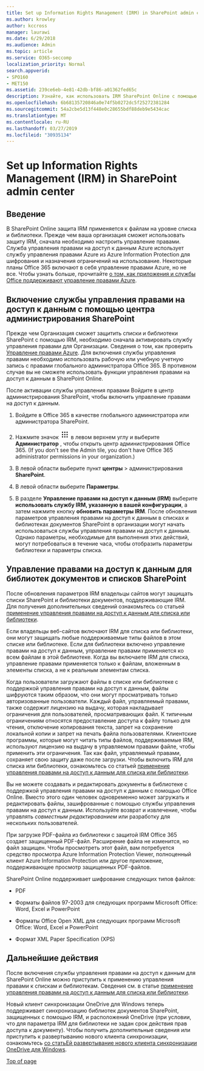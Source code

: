 ```yaml
---
title: Set up Information Rights Management (IRM) in SharePoint admin center
ms.author: krowley
author: kccross
manager: laurawi
ms.date: 6/29/2018
ms.audience: Admin
ms.topic: article
ms.service: O365-seccomp
localization_priority: Normal
search.appverid:
- SPO160
- MET150
ms.assetid: 239ce6eb-4e81-42db-bf86-a01362fed65c
description: Узнайте, как использовать IRM SharePoint Online с помощью службы управления правами (RMS) Microsoft Azure Active Directory для защиты списков и библиотек документов SharePoint.
ms.openlocfilehash: 6b68135720846a0e74f5b0272dc5f25272381284
ms.sourcegitcommit: 54a2cbe5d13f448e0c28655bdf88deb9e5434cac
ms.translationtype: MT
ms.contentlocale: ru-RU
ms.lasthandoff: 03/27/2019
ms.locfileid: "30935134"
---
```

# <a name="set-up-information-rights-management-irm-in-sharepoint-admin-center"></a>Set up Information Rights Management (IRM) in SharePoint admin center

## <a name="introduction"></a>Введение

В SharePoint Online защита IRM применяется к файлам на уровне списка и библиотеки. Прежде чем ваша организация сможет использовать защиту IRM, сначала необходимо настроить управление правами. Служба управления правами на доступ к данным Azure использует службу управления правами Azure из Azure Information Protection для шифрования и назначения ограничений на использование. Некоторые планы Office 365 включают в себя управление правами Azure, но не все. Чтобы узнать больше, прочитайте [о том, как приложения и службы Office поддерживают управление правами Azure](https://docs.microsoft.com/azure/information-protection/understand-explore/office-apps-services-support).
  
## <a name="turn-on-irm-service-using-sharepoint-admin-center"></a>Включение службы управления правами на доступ к данным с помощью центра администрирования SharePoint

Прежде чем Организация сможет защитить списки и библиотеки SharePoint с помощью IRM, необходимо сначала активировать службу управления правами для Организации. Сведения о том, как проверить [Управление правами Azure](https://docs.microsoft.com/information-protection/deploy-use/activate-service). Для включения службы управления правами необходимо использовать рабочую или учебную учетную запись с правами глобального администратора Office 365. В противном случае вы не сможете использовать функции управления правами на доступ к данным в SharePoint Online.
  
После активации службы управления правами Войдите в центр администрирования SharePoint, чтобы включить управление правами на доступ к данным.
  
1. Войдите в Office 365 в качестве глобального администратора или администратора SharePoint.
    
2. Нажмите значок ![средства запуска приложений значок средства запуска приложений в Office 365](media/e5aee650-c566-4100-aaad-4cc2355d909f.png) в левом верхнем углу и выберите **Администратор** , чтобы открыть центр администрирования Office 365. (If you don't see the Admin tile, you don't have Office 365 administrator permissions in your organization.) 
    
3. В левой области выберите пункт **центры** \> администрирования **SharePoint**.
    
4. В левой области выберите **Параметры**.
    
5. В разделе **Управление правами на доступ к данным (IRM)** выберите **использовать службу IRM, указанную в вашей конфигурации**, а затем нажмите кнопку **обновить параметры IRM**. После обновления параметров управления правами на доступ к данным в списках и библиотеках документов SharePoint в организации могут начать использоваться службы управления правами на доступ к данным. Однако параметры, необходимые для выполнения этих действий, могут потребоваться в течение часа, чтобы отобразить параметры библиотеки и параметры списка.
    
## <a name="irm-enable-sharepoint-document-libraries-and-lists"></a>Управление правами на доступ к данным для библиотек документов и списков SharePoint
<a name="__toc220831191"> </a>

После обновления параметров IRM владельцы сайтов могут защищать списки SharePoint и библиотеки документов, поддерживающие IRM. Для получения дополнительных сведений ознакомьтесь со статьей [применение управления правами на доступ к данным для списка или библиотеки](apply-irm-to-a-list-or-library.md).
  
Если владельцы веб-сайтов включают IRM для списка или библиотеки, они могут защищать любые поддерживаемые типы файлов в этом списке или библиотеке. Если для библиотеки включено управление правами на доступ к данным, управление правами применяется ко всем файлам в этой библиотеке. Когда вы включаете IRM для списка, управление правами применяется только к файлам, вложенным в элементы списка, а не к реальным элементам списка.
  
Когда пользователи загружают файлы в списке или библиотеке с поддержкой управления правами на доступ к данным, файлы шифруются таким образом, что они могут просматривать только авторизованные пользователи. Каждый файл, управляемый правами, также содержит лицензию на выдачу, которая накладывает ограничения для пользователей, просматривающих файл. К типичным ограничениям относятся предоставление доступа к файлу только для чтения, отключение копирования текста, запрет на сохранение локальной копии и запрет на печать файла пользователями. Клиентские программы, которые могут читать типы файлов, поддерживаемые IRM, используют лицензию на выдачу в управляемом правами файле, чтобы применить эти ограничения. Так как файл, управляемый правами, сохраняет свою защиту даже после загрузки. Чтобы включить IRM для списка или библиотеки, ознакомьтесь со статьей [применение управления правами на доступ к данным для списка или библиотеки](apply-irm-to-a-list-or-library.md).
  
Вы не можете создавать и редактировать документы в библиотеке с поддержкой управления правами на доступ к данным с помощью Office Online. Вместо этого один человек одновременно может загружать и редактировать файлы, зашифрованные с помощью службы управления правами на доступ к данным. Используйте возврат и извлечение, чтобы управлять *совместным редактированием* или разработку для нескольких пользователей. 
  
При загрузке PDF-файла из библиотеки с защитой IRM Office 365 создает защищенный PDF-файл. Расширение файла не изменится, но файл защищен. Чтобы просмотреть этот файл, вам потребуется средство просмотра Azure Information Protection Viewer, полноценный клиент Azure Information Protection или другое приложение, поддерживающее просмотр защищенных PDF-файлов. 
  
SharePoint Online поддерживает шифрование следующих типов файлов:
  
- PDF
    
- Форматы файлов 97-2003 для следующих программ Microsoft Office: Word, Excel и PowerPoint
    
- Форматы Office Open XML для следующих программ Microsoft Office: Word, Excel и PowerPoint
    
- Формат XML Paper Specification (XPS)
    
## <a name="next-steps"></a>Дальнейшие действия
<a name="__toc220831191"> </a>

После включения службы управления правами на доступ к данным для SharePoint Online можно приступить к применению управления правами к спискам и библиотекам. Сведения см. в статье [применение управления правами на доступ к данным для списка или библиотеки](apply-irm-to-a-list-or-library.md).
  
Новый клиент синхронизации OneDrive для Windows теперь поддерживает синхронизацию библиотек документов SharePoint, защищенных с помощью IRM, и расположений OneDrive (при условии, что для параметра IRM для библиотеки не задан срок действия прав доступа к документу). Чтобы получить дополнительные сведения или приступить к развертыванию нового клиента синхронизации, ознакомьтесь [со статьЕй развертывание нового клиента синхронизации OneDrive для Windows](https://support.office.com/article/3f3a511c-30c6-404a-98bf-76f95c519668).
  
[Top of page](#introduction)  

